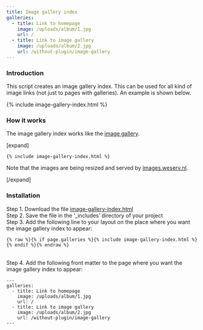 ```yaml
---
title: Image gallery index
galleries:
  - title: Link to homepage
    image: /uploads/album/1.jpg
    url: /
  - title: Link to image gallery
    image: /uploads/album/2.jpg
    url: /without-plugin/image-gallery
---
```


### Introduction

This script creates an image gallery index. This can be used for all kind of image links (not just to pages with galleries). An example is shown below.

{% include image-gallery-index.html %}

### How it works

The image gallery index works like the [image gallery](/without-plugin/image-gallery).

[expand]

```
{% include image-gallery-index.html %}
```

Note that the images are being resized and served by [images.weserv.nl](https://images.weserv.nl).

[/expand]

### Installation

Step 1. Download the file [image-gallery-index.html](https://raw.githubusercontent.com/jhvanderschee/jekyllcodex/gh-pages/_includes/image-gallery-index.html)
<br />Step 2. Save the file in the ‘_includes’ directory of your project
<br />Step 3. Add the following line to your layout on the place where you want the image gallery index to appear:

```
{% raw %}{% if page.galleries %}{% include image-gallery-index.html %}{% endif %}{% endraw %}
```
<br />Step 4. Add the following front matter to the page where you want the image gallery index to appear:
```
---
galleries:
  - title: Link to homepage
    image: /uploads/album/1.jpg
    url: /
  - title: Link to image gallery
    image: /uploads/album/2.jpg
    url: /without-plugin/image-gallery
---
```